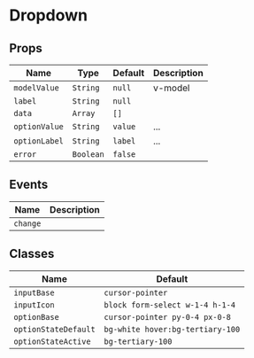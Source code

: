 # Dropdown

## Props

| Name          | Type      | Default | Description |
| ------------- | --------- | ------- | ----------- |
| `modelValue`  | `String`  | `null`  | v-model     |
| `label`       | `String`  | `null`  |             |
| `data`        | `Array`   | `[]`    |             |
| `optionValue` | `String`  | `value` | ...         |
| `optionLabel` | `String`  | `label` | ...         |
| `error`       | `Boolean` | `false` |             |

## Events

| Name     | Description |
| -------- | ----------- |
| `change` |             |

## Classes

| Name                 | Default                          |
| -------------------- | -------------------------------- |
| `inputBase`          | `cursor-pointer`                 |
| `inputIcon`          | `block form-select w-1-4 h-1-4`  |
| `optionBase`         | `cursor-pointer py-0-4 px-0-8`   |
| `optionStateDefault` | `bg-white hover:bg-tertiary-100` |
| `optionStateActive`  | `bg-tertiary-100`                |
